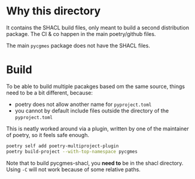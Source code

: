 # Why this directory

It contains the SHACL build files, only meant to build a second distribution package.
The CI & co happen in the main poetry/github files.

The main `pycgmes` package does not have the SHACL files.

# Build

To be able to build multiple pacakges based om the same source, things need to be a bit different, because:

- poetry does not allow another name for `pyproject.toml`
- you cannot by default include files outside the directory of the `pyproject.toml`

This is neatly worked around via a plugin, written by one of the maintainer of poetry, so it feels safe enough.

```bash
poetry self add poetry-multiproject-plugin
poetry build-project --with-top-namespace pycgmes
```

Note that to build pycgmes-shacl, you **need to** be in the shacl directory. Using `-C` will not work
because of some relative paths.
